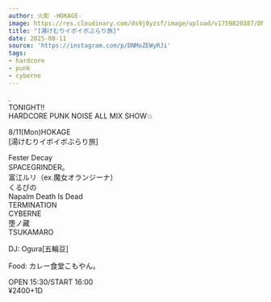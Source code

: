 ```yaml
---
author: 火影 -HOKAGE-
image: https://res.cloudinary.com/ds9j0yzsf/image/upload/v1759820387/DNMoZEWyRJi.jpg
title: "[湯けむりイボイボぶらり旅]"
date: 2025-08-11
source: 'https://instagram.com/p/DNMoZEWyRJi'
tags:
- hardcore
- punk
- cyberne
---
```

.<br>
TONIGHT‼️<br>
HARDCORE PUNK NOISE ALL MIX SHOW💥

8/11(Mon)HOKAGE<br>
[湯けむりイボイボぶらり旅]

Fester Decay<br>
SPACEGRINDER。<br>
富江ルリ（ex.魔女オランジーナ）<br>
くるぴの<br>
Napalm Death Is Dead<br>
TERMINATION<br>
CYBERNE<br>
堕ノ藏<br>
TSUKAMARO

DJ: Ogura[五輪豆]

Food: カレー食堂こもやん。

OPEN 15:30/START 16:00<br>
¥2400+1D